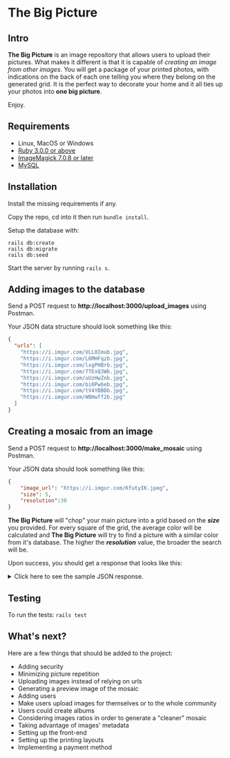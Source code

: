 # The Big Picture

## Intro

**The Big Picture** is an image repository that allows users to upload their pictures. What makes it different is that it is capable of _creating an image from other images_. You will get a package of your printed photos, with indications on the back of each one telling you where they belong on the generated grid. It is the perfect way to decorate your home and it all ties up your photos into **one big picture**. 

Enjoy.

## Requirements

* Linux, MacOS or Windows
* [Ruby 3.0.0 or above](https://www.ruby-lang.org/en/downloads/)
* [ImageMagick 7.0.8 or later](https://imagemagick.org/script/download.php)
* [MySQL](https://www.mysql.com/downloads/)

## Installation

Install the missing requirements if any.

Copy the repo, cd into it then run ```bundle install```.

Setup the database with:

```
rails db:create
rails db:migrate
rails db:seed
```

Start the server by running ```rails s```.

## Adding images to the database

Send a POST request to **http://localhost:3000/upload_images** using Postman.

Your JSON data structure should look something like this:

```json
{
  "urls": [
    "https://i.imgur.com/VLL0Imub.jpg",
    "https://i.imgur.com/L6MHFqzb.jpg",
    "https://i.imgur.com/lxgPHBrb.jpg",
    "https://i.imgur.com/7TExQ3Wb.jpg",
    "https://i.imgur.com/uUzHwZnb.jpg",
    "https://i.imgur.com/bi0Pw6eb.jpg",
    "https://i.imgur.com/tV4YBBDb.jpg",
    "https://i.imgur.com/WBHwff2b.jpg"
  ]
}
```

## Creating a mosaic from an image

Send a POST request to **http://localhost:3000/make_mosaic** using Postman.

Your JSON data should look something like this:

```json
{
    "image_url": "https://i.imgur.com/KfutyIK.jpeg",
    "size": 5,
    "resolution":30
}
```

**The Big Picture** will "chop" your main picture into a grid based on the _**size**_ you provided. For every square of the grid, the average color will be calculated and **The Big Picture** will try to find a picture with a similar color from it's database. The higher the _**resolution**_ value, the broader the search will be.

Upon success, you should get a response that looks like this:

<details>
  <summary>Click here to see the sample JSON response.</summary>

```json
{
    "status": "ok",
    "data": [
        {
            "picture_id": 54,
            "x": 0,
            "y": 0
        },
        {
            "picture_id": 8,
            "x": 0,
            "y": 1
        },
        {
            "picture_id": 10,
            "x": 0,
            "y": 2
        },
        {
            "picture_id": 3,
            "x": 1,
            "y": 0
        },
        {
            "picture_id": 19,
            "x": 1,
            "y": 1
        },
        {
            "picture_id": 28,
            "x": 1,
            "y": 2
        },
        {
            "picture_id": 23,
            "x": 2,
            "y": 0
        },
        {
            "picture_id": 38,
            "x": 2,
            "y": 1
        },
        {
            "picture_id": 10,
            "x": 2,
            "y": 2
        },
        {
            "picture_id": 23,
            "x": 3,
            "y": 0
        },
        {
            "picture_id": 8,
            "x": 3,
            "y": 1
        },
        {
            "picture_id": 3,
            "x": 3,
            "y": 2
        },
        {
            "picture_id": 3,
            "x": 4,
            "y": 0
        },
        {
            "picture_id": 3,
            "x": 4,
            "y": 1
        },
        {
            "picture_id": 19,
            "x": 4,
            "y": 2
        },
        {
            "picture_id": 10,
            "x": 5,
            "y": 0
        },
        {
            "picture_id": 8,
            "x": 5,
            "y": 1
        },
        {
            "picture_id": 28,
            "x": 5,
            "y": 2
        }
    ]
}
```
</details>

## Testing

To run the tests: ```rails test```

## What's next?
Here are a few things that should be added to the project:
* Adding security
* Minimizing picture repetition 
* Uploading images instead of relying on urls
* Generating a preview image of the mosaic
* Adding users
* Make users upload images for themselves or to the whole community
* Users could create albums
* Considering images ratios in order to generate a "cleaner" mosaic
* Taking advantage of images' metadata
* Setting up the front-end
* Setting up the printing layouts
* Implementing a payment method

